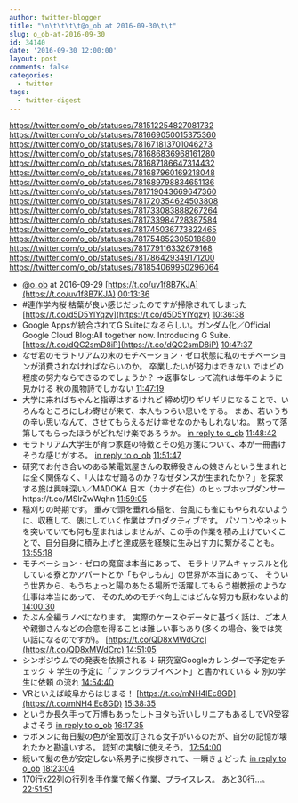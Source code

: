 ```yaml
---
author: twitter-blogger
title: "\n\t\t\t\t@o_ob at 2016-09-30\t\t"
slug: o_ob-at-2016-09-30
id: 34140
date: '2016-09-30 12:00:00'
layout: post
comments: false
categories:
  - twitter
tags:
  - twitter-digest
---
```


https://twitter.com/o_ob/statuses/781512254827081732 https://twitter.com/o_ob/statuses/781669050015375360 https://twitter.com/o_ob/statuses/781671813701046273 https://twitter.com/o_ob/statuses/781686836968161280 https://twitter.com/o_ob/statuses/781687186647314432 https://twitter.com/o_ob/statuses/781687960169218048 https://twitter.com/o_ob/statuses/781689798834651136 https://twitter.com/o_ob/statuses/781719043669647360 https://twitter.com/o_ob/statuses/781720354624503808 https://twitter.com/o_ob/statuses/781733083888267264 https://twitter.com/o_ob/statuses/781733984728387584 https://twitter.com/o_ob/statuses/781745036773822465 https://twitter.com/o_ob/statuses/781754852305018880 https://twitter.com/o_ob/statuses/781779116332679168 https://twitter.com/o_ob/statuses/781786429349171200 https://twitter.com/o_ob/statuses/781854069950296064  

*   [@o_ob](https://twitter.com/o_ob) at 2016-09-29 [https://t.co/uv1f8B7KJA](https://t.co/uv1f8B7KJA) [00:13:36](https://twitter.com/o_ob/statuses/781512254827081732)
*   #連作学内桜 枯葉が良い感じだったのですが掃除されてしまった [https://t.co/d5D5YlYqzv](https://t.co/d5D5YlYqzv) [10:36:38](https://twitter.com/o_ob/statuses/781669050015375360)
*   Google Appsが統合されてG Suiteになるらしい。ガンダム化／Official Google Cloud Blog:All together now. Introducing G Suite. [https://t.co/dQC2smD8iP](https://t.co/dQC2smD8iP) [10:47:37](https://twitter.com/o_ob/statuses/781671813701046273)
*   なぜ君のモラトリアムの末のモチベーション・ゼロ状態に私のモチベーションが消費されなければならいのか。 卒業したいが努力はできない ではどの程度の努力ならできるのでしょうか？ →返事なし って流れは毎年のように見かける 秋の風物詩でしかない [11:47:19](https://twitter.com/o_ob/statuses/781686836968161280)
*   大学に来ればちゃんと指導はするけれど 締め切りギリギリになることで、いろんなところにしわ寄せが来て、本人もつらい思いをする。 まあ、若いうちの辛い思いなんて、させてもらえるだけ幸せなのかもしれないね。 黙って落第してもらったほうがどれだけ楽であろうか。 [in reply to o_ob](https://twitter.com/o_ob/statuses/781686836968161280) [11:48:42](https://twitter.com/o_ob/statuses/781687186647314432)
*   モラトリアム大学生が育つ家庭の特徴とその処方箋について、本が一冊書けそうな感じがする。 [in reply to o_ob](https://twitter.com/o_ob/statuses/781687186647314432) [11:51:47](https://twitter.com/o_ob/statuses/781687960169218048)
*   研究でお付き合いのある某電気屋さんの取締役さんの娘さんという生まれとは全く関係なく、「人はなぜ踊るのか？なぜダンスが生まれたか？」を探求する旅は興味深い／MADOKA 日本（カナダ在住）のヒップホップダンサーhttps://t.co/MSlrZwWqhn [11:59:05](https://twitter.com/o_ob/statuses/781689798834651136)
*   稲刈りの時期です。 重みで頭を垂れる稲を、台風にも雀にもやられないように、収穫して、俵にしていく作業はプロダクティブです。 パソコンやネットを突いていても何も産まれはしませんが、この手の作業を積み上げていくことで、自分自身に積み上げと達成感を経験に生み出す力に繋がることも。 [13:55:18](https://twitter.com/o_ob/statuses/781719043669647360)
*   モチベーション・ゼロの魔窟は本当にあって、 モラトリアムキャッスルと化している寮とかアパートとか「もやしもん」の世界が本当にあって、 そういう世界から、もうちょっと陽のあたる場所で活躍してもらう樹教授のような仕事は本当にあって、 そのためのモチベ向上にはどんな努力も厭わないよ的 [14:00:30](https://twitter.com/o_ob/statuses/781720354624503808)
*   たぶん全編ラノベになります。 実際のケースやデータに基づく話は、ご本人や親御さんなどの合意を得ることは難しい事もあり(多くの場合、後では笑い話になるのですが)。 [https://t.co/QD8xMWdCrc](https://t.co/QD8xMWdCrc) [14:51:05](https://twitter.com/o_ob/statuses/781733083888267264)
*   シンポジウムでの発表を依頼される ↓ 研究室Googleカレンダーで予定をチェック ↓ 学生の予定に「ファンクラブイベント」と書かれている ↓ 別の学生に依頼 の流れ [14:54:40](https://twitter.com/o_ob/statuses/781733984728387584)
*   VRといえば岐阜からはじまる！ [https://t.co/mNH4lEc8GD](https://t.co/mNH4lEc8GD) [15:38:35](https://twitter.com/o_ob/statuses/781745036773822465)
*   というか長久手って万博もあったしトヨタも近いしリニアもあるしでVR受容よさそう [in reply to o_ob](https://twitter.com/o_ob/statuses/781745036773822465) [16:17:35](https://twitter.com/o_ob/statuses/781754852305018880)
*   ラボメンに毎日髪の色が全面改訂される女子がいるのだが、自分の記憶が壊れたかと勘違いする。 認知の実験に使えそう。 [17:54:00](https://twitter.com/o_ob/statuses/781779116332679168)
*   続いて髪の色が安定しない系男子に挨拶されて、一瞬きょどった [in reply to o_ob](https://twitter.com/o_ob/statuses/781779116332679168) [18:23:04](https://twitter.com/o_ob/statuses/781786429349171200)
*   170行x22列の行列を手作業で解く作業、プライスレス。 あと30行…。 [22:51:51](https://twitter.com/o_ob/statuses/781854069950296064)